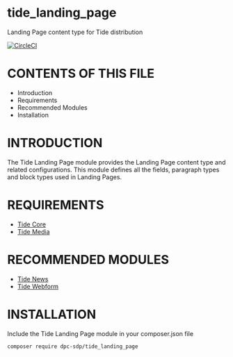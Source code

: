 # tide_landing_page
Landing Page content type for Tide distribution

[![CircleCI](https://circleci.com/gh/dpc-sdp/tide_landing_page.svg?style=svg&circle-token=17df9218f8ba3a997ba21d02ecbbe94c8d386796)](https://circleci.com/gh/dpc-sdp/tide_landing_page)

# CONTENTS OF THIS FILE

* Introduction
* Requirements
* Recommended Modules
* Installation

# INTRODUCTION
The Tide Landing Page module provides the Landing Page content type and related configurations.
This module defines all the fields, paragraph types and block types used in Landing Pages.

# REQUIREMENTS
* [Tide Core](https://github.com/dpc-sdp/tide_core)
* [Tide Media](https://github.com/dpc-sdp/tide_media)

# RECOMMENDED MODULES
* [Tide News](https://github.com/dpc-sdp/tide_news)
* [Tide Webform](https://github.com/dpc-sdp/tide_webform)

# INSTALLATION
Include the Tide Landing Page module in your composer.json file

```bash
composer require dpc-sdp/tide_landing_page
```

